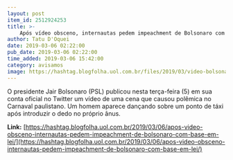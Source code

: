 ```yaml
---
layout: post
item_id: 2512924253
title: >-
    Após vídeo obsceno, internautas pedem impeachment de Bolsonaro com base em lei
author: Tatu D'Oquei
date: 2019-03-06 02:22:00
pub_date: 2019-03-06 02:22:00
time_added: 2019-03-06 15:42:00
category: avisamos
image: https://hashtag.blogfolha.uol.com.br/files/2019/03/video-bolsonaro1.jpg
---
```


O presidente Jair Bolsonaro (PSL) publicou nesta terça-feira (5) em sua conta oficial no Twitter um vídeo de uma cena que causou polêmica no Carnaval paulistano. Um homem aparece dançando sobre um ponto de táxi após introduzir o dedo no próprio ânus.

**Link:** [https://hashtag.blogfolha.uol.com.br/2019/03/06/apos-video-obsceno-internautas-pedem-impeachment-de-bolsonaro-com-base-em-lei/](https://hashtag.blogfolha.uol.com.br/2019/03/06/apos-video-obsceno-internautas-pedem-impeachment-de-bolsonaro-com-base-em-lei/)

